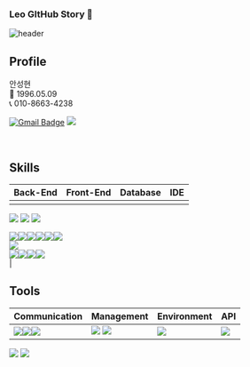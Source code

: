 ### Leo GItHub Story 👋
![header](https://capsule-render.vercel.app/api?text=AhnSungHyun&animation=fadeIn)





## Profile
안성현 <br>
👶 1996.05.09 <br>
📞 010-8663-4238 <br>

[![Gmail Badge](https://img.shields.io/badge/Gmail-d14836?style=flat-square&logo=Gmail&logoColor=white&link=mailto:ash960509@gmail.com)](mailto:ash960509@gmail.com) <span><a href="[https://www.notion.so/616157e577c54c20a04f242238e67801](https://maple-cartoon-2ad.notion.site/FrontEnd-1ffaeadb24e04f89bd4b8426f302d032?pvs=4)"><img src="https://img.shields.io/badge/Notion-00000?style=round-square&logo=Notion&logoColor=black"/></span></a>



<br>

## Skills

| Back-End | Front-End | Database | IDE |
| --- | --- | --- | --- |
| <div style="display: flex;">
  <span><img src="https://img.shields.io/badge/-JAVA-blueviolet"/></span>
  <span><img src="https://img.shields.io/badge/JSON-00000?style=round-square&logo=JSON&logoColor=black"/></span>
  <span><img src="https://img.shields.io/badge/Node.js-339933?style=round-square&logo=Node.js&logoColor=white"/></span>
</div>

<div style="display: flex;">
  <span><img src="https://img.shields.io/badge/JavaScript-F7DF1E?style=round-square&logo=JavaScript&logoColor=black"/></span>
  <span><img src="https://img.shields.io/badge/HTML-E34F26?style=round-square&logo=HTML&logoColor=black"/></span>
  <span><img src="https://img.shields.io/badge/CSS-1572B6?style=round-square&logo=CSS&logoColor=black"/></span>
  <span><img src="https://img.shields.io/badge/react-61DAFB?style=round-square&logo=react&logoColor=black"></span>
  <span><img src="https://img.shields.io/badge/Next.js-000000?style=round-square&logo=Next.js&logoColor=white"/></span>
  <span><img src="https://img.shields.io/badge/Typescript-3178C6?style=flat-square&logo=Typescript&logoColor=white"/></span>
</div>

<div style="display: flex;">
  <span><img src="https://img.shields.io/badge/MySQL-%2300f.svg?style=round-square&logo=mysql&logoColor=white"/></span>
</div>

<div style="display: flex;">
  <span><img src="https://img.shields.io/badge/Eclipse-2C2255.svg?style=round-square&logo=Eclipse&logoColor=white"/></span>
  <span><img src="https://img.shields.io/badge/Visual Studio Code-007ACC.svg?style=round-square&logo=Visual Studio Code&logoColor=white"/></span>
  <span><img src="https://img.shields.io/badge/Sourcetree-0052CC.svg?style=round-square&logo=Sourcetree&logoColor=white"/></span>
  <span><img src="https://img.shields.io/badge/Postman-FF6C37.svg?style=round-square&logo=Postman&logoColor=white"/></span>
</div> |


## Tools

| Communication | Management | Environment | API |
| --- | --- | --- | --- |
| <span><img src="https://img.shields.io/badge/Slack-4A154B.svg?style=round-square&logo=Slack&logoColor=white"/></span><span><img src="https://img.shields.io/badge/Discord-5865F2?style=round-square&logo=Discord&logoColor=black"/></span><span><img src="https://img.shields.io/badge/-figma-red"/></span> | <span><img src="https://img.shields.io/badge/Git-F05032?style=round-square&logo=Git&logoColor=black"/></span> <span><img src="https://img.shields.io/badge/GitHub-181717?style=round-square&logo=GitHub&logoColor=black"/></span>|<img src="https://img.shields.io/badge/AWS-232F3E?style=flat&logo=AmazonAWS&logoColor=white" /> |</span> <span><img src="https://img.shields.io/badge/-REST-green"/> |





<div align=left>
 <img src="https://github-readme-stats.vercel.app/api/top-langs/?username=SunghyunItdeveloper&layout=compact">
<img src="https://github-readme-stats.vercel.app/api?username=SunghyunItdeveloper&show_icons=true">  
</div>
<br>
